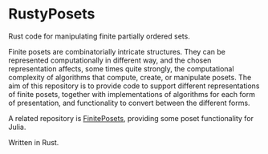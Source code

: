 # RustyPosets
Rust code for manipulating finite partially ordered sets.

Finite posets are combinatorially intricate structures. They can be represented computationally in different way, and the chosen representation affects,
some times quite strongly, the computational complexity of algorithms that compute, create, or manipulate posets. The aim of this repository is 
to provide code to support different representations of finite posets, together with implementations of algorithms for each form of presentation, and
functionality to convert between the different forms. 

A related repository is [FinitePosets](https://github.com/jmichel7/FinitePosets.jl), providing some poset functionality for Julia. 

Written in Rust.
